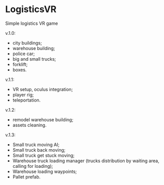 # LogisticsVR
Simple logistics VR game

v.1.0:
- city buildings;
- warehouse building;
- police car;
- big and small trucks;
- forklift;
- boxes.

v.1.1:
- VR setup, oculus integration;
- player rig;
- teleportation.

v.1.2:
- remodel warehouse building;
- assets cleaning.

v.1.3:
- Small truck moving AI;
- Small truck back moving;
- Small truck get stuck moving;
- Warehouse truck loading manager (trucks distribution by waiting area, calling for loading);
- Warehouse loading waypoints;
- Pallet prefab.
